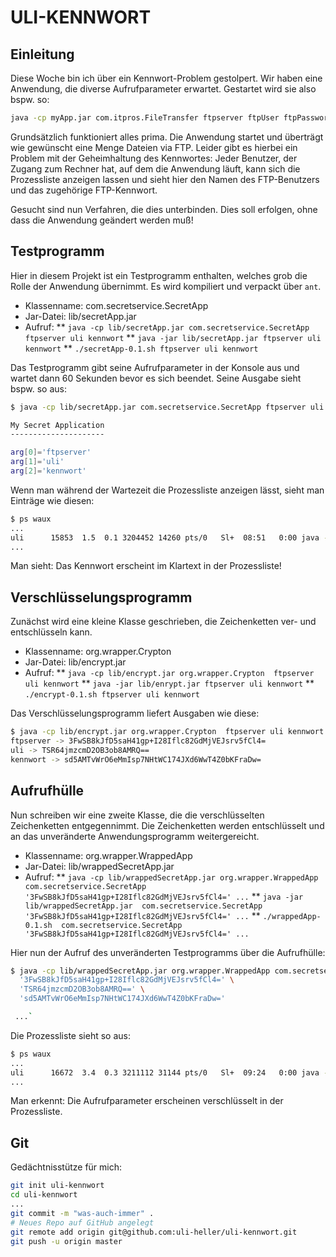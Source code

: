 ULI-KENNWORT
============

Einleitung
----------

Diese Woche bin ich über ein Kennwort-Problem gestolpert. Wir haben eine Anwendung, die
diverse Aufrufparameter erwartet. Gestartet wird sie also bspw. so:

```sh
java -cp myApp.jar com.itpros.FileTransfer ftpserver ftpUser ftpPassword
```

Grundsätzlich funktioniert alles prima. Die Anwendung startet und überträgt wie gewünscht eine
Menge Dateien via FTP. Leider gibt es hierbei ein Problem mit der Geheimhaltung des Kennwortes:
Jeder Benutzer, der Zugang zum Rechner hat, auf dem die Anwendung läuft, kann sich die Prozessliste
anzeigen lassen und sieht hier den Namen des FTP-Benutzers und das zugehörige FTP-Kennwort.

Gesucht sind nun Verfahren, die dies unterbinden. Dies soll erfolgen, ohne dass die Anwendung
geändert werden muß!

Testprogramm
------------

Hier in diesem Projekt ist ein Testprogramm enthalten, welches grob die Rolle der Anwendung übernimmt.
Es wird kompiliert und verpackt über `ant`.

* Klassenname: com.secretservice.SecretApp
* Jar-Datei: lib/secretApp.jar
* Aufruf:
** `java -cp lib/secretApp.jar com.secretservice.SecretApp ftpserver uli kennwort`
** `java -jar lib/secretApp.jar ftpserver uli kennwort`
** `./secretApp-0.1.sh ftpserver uli kennwort`

Das Testprogramm gibt seine Aufrufparameter in der Konsole aus und wartet dann 60 Sekunden bevor es
sich beendet. Seine Ausgabe sieht bspw. so aus:

```sh
$ java -cp lib/secretApp.jar com.secretservice.SecretApp ftpserver uli kennwort`

My Secret Application
---------------------

arg[0]='ftpserver'
arg[1]='uli'
arg[2]='kennwort'
```

Wenn man während der Wartezeit die Prozessliste anzeigen lässt, sieht man Einträge wie diesen:

```sh
$ ps waux
...
uli      15853  1.5  0.1 3204452 14260 pts/0   Sl+  08:51   0:00 java -cp lib/secretApp.jar com.secretservice.SecretApp ftpserver uli kennwort
...
```

Man sieht: Das Kennwort erscheint im Klartext in der Prozessliste!

Verschlüsselungsprogramm
------------------------

Zunächst wird eine kleine Klasse geschrieben, die Zeichenketten ver- und entschlüsseln kann.

* Klassenname: org.wrapper.Crypton
* Jar-Datei: lib/encrypt.jar
* Aufruf:
** `java -cp lib/encrypt.jar org.wrapper.Crypton  ftpserver uli kennwort`
** `java -jar lib/enrypt.jar ftpserver uli kennwort`
** `./encrypt-0.1.sh ftpserver uli kennwort`

Das Verschlüsselungsprogramm liefert Ausgaben wie diese:

```sh
$ java -cp lib/encrypt.jar org.wrapper.Crypton  ftpserver uli kennwort
ftpserver -> 3FwSB8kJfD5saH41gp+I28Iflc82GdMjVEJsrv5fCl4=
uli -> TSR64jmzcmD2OB3ob8AMRQ==
kennwort -> sd5AMTvWrO6eMmIsp7NHtWC174JXd6WwT4Z0bKFraDw=
```

Aufrufhülle
-----------

Nun schreiben wir eine zweite Klasse, die die verschlüsselten Zeichenketten entgegennimmt.
Die Zeichenketten werden entschlüsselt und an das unveränderte Anwendungsprogramm weitergereicht.

* Klassenname: org.wrapper.WrappedApp
* Jar-Datei: lib/wrappedSecretApp.jar
* Aufruf:
** `java -cp lib/wrappedSecretApp.jar org.wrapper.WrappedApp  com.secretservice.SecretApp '3FwSB8kJfD5saH41gp+I28Iflc82GdMjVEJsrv5fCl4=' ...`
** `java -jar lib/wrappedSecretApp.jar  com.secretservice.SecretApp '3FwSB8kJfD5saH41gp+I28Iflc82GdMjVEJsrv5fCl4=' ...`
** `./wrappedApp-0.1.sh  com.secretservice.SecretApp '3FwSB8kJfD5saH41gp+I28Iflc82GdMjVEJsrv5fCl4=' ...`

Hier nun der Aufruf des unveränderten Testprogramms über die Aufrufhülle:

```sh
$ java -cp lib/wrappedSecretApp.jar org.wrapper.WrappedApp com.secretservice.SecretApp \
  '3FwSB8kJfD5saH41gp+I28Iflc82GdMjVEJsrv5fCl4=' \
  'TSR64jmzcmD2OB3ob8AMRQ==' \
  'sd5AMTvWrO6eMmIsp7NHtWC174JXd6WwT4Z0bKFraDw='

 ...`
```

Die Prozessliste sieht so aus:

```sh
$ ps waux
...
uli      16672  3.4  0.3 3211112 31144 pts/0   Sl+  09:24   0:00 java -cp lib/wrappedSecretApp.jar org.wrapper.WrappedApp com.secretservice.SecretApp 3FwSB8kJfD5saH41gp+I28Iflc82GdMjVEJsrv5fCl4= TSR64jmzcmD2OB3ob8AMRQ== sd5AMTvWrO6eMmIsp7NHtWC174JXd6WwT4Z0bKFraDw=
...
```

Man erkennt: Die Aufrufparameter erscheinen verschlüsselt in der Prozessliste.

Git
---

Gedächtnisstütze für mich:

```sh
git init uli-kennwort
cd uli-kennwort
...
git commit -m "was-auch-immer" .
# Neues Repo auf GitHub angelegt
git remote add origin git@github.com:uli-heller/uli-kennwort.git
git push -u origin master
```

